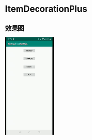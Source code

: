 # ItemDecorationPlus

## 效果图

![](https://github.com/downtail/ItemDecorationPlus/raw/branch_dev/screenshots/masked.gif)
